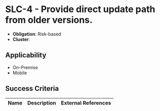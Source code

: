 # SLC-4 - Provide direct update path from older versions.

- **Obligation**: Risk-based
- **Cluster**: 






## Applicability

- On-Premise
- Mobile



## Success Criteria

| Name | Description | External References |
| ----- | ---------- | ------------------- |

